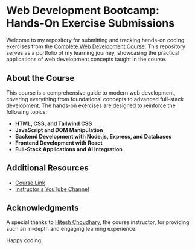 # Web Development Bootcamp: Hands-On Exercise Submissions

Welcome to my repository for submitting and tracking hands-on coding exercises from the [Complete Web Development Course](https://www.udemy.com/course/web-dev-master/). This repository serves as a portfolio of my learning journey, showcasing the practical applications of web development concepts taught in the course.

## About the Course

This course is a comprehensive guide to modern web development, covering everything from foundational concepts to advanced full-stack development. The hands-on exercises are designed to reinforce the following topics:

- **HTML, CSS, and Tailwind CSS**
- **JavaScript and DOM Manipulation**
- **Backend Development with Node.js, Express, and Databases**
- **Frontend Development with React**
- **Full-Stack Applications and AI Integration**

## Additional Resources

- [Course Link](https://www.udemy.com/course/web-dev-master/)
- [Instructor's YouTube Channel](https://www.youtube.com/@HiteshCodeLab/featured)

## Acknowledgments

A special thanks to [Hitesh Choudhary](https://www.linkedin.com/in/hiteshchoudhary), the course instructor, for providing such an in-depth and engaging learning experience.

Happy coding!
